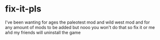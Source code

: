 # fix-it-pls
I've been wanting for ages the paleotest mod and wild west mod and for any amount of mods to be added but nooo you won't do that so fix it or me añd my friends will uninstall the game
